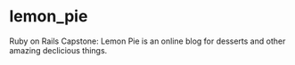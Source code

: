 # lemon_pie

Ruby on Rails Capstone: Lemon Pie is an online blog for desserts and other amazing declicious things. 